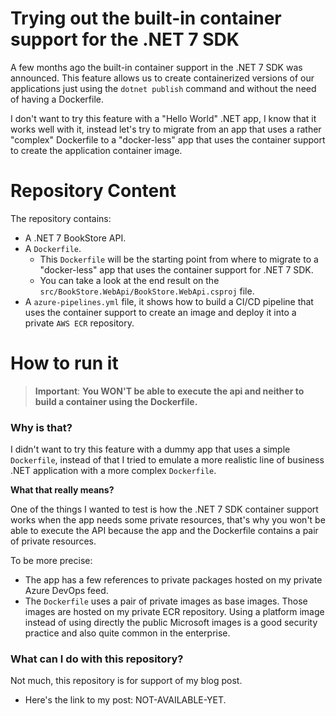 # **Trying out the built-in container support for the .NET 7 SDK**

A few months ago the built-in container support in the .NET 7 SDK was announced.
This feature allows us to create containerized versions of our applications just using the ``dotnet publish`` command and without the need of having a Dockerfile. 

I don't want to try this feature with a "Hello World" .NET app, I know that it works well with it,  instead let's try to migrate from an app that uses a rather "complex" Dockerfile  to a "docker-less" app that uses the container support to create the application container image.

# **Repository Content**

The repository contains:

- A .NET 7 BookStore API.
- A ``Dockerfile``. 
  - This ``Dockerfile`` will be the starting point from where to migrate to a "docker-less" app that uses the container support for .NET 7 SDK.
  - You can take a look at the end result on the ``src/BookStore.WebApi/BookStore.WebApi.csproj`` file.
- A ``azure-pipelines.yml`` file, it shows how to build a CI/CD pipeline that uses the container support to create an image and deploy it into a private ``AWS ECR`` repository.

# **How to run it**

> **Important**: **You WON'T be able to execute the api and neither to build a container using the Dockerfile.**

### **Why is that?**

I didn't want to try this feature with a dummy app that uses a simple ``Dockerfile``, instead of that I tried to emulate a more realistic line of business .NET application with a more complex ``Dockerfile``.

**What that really means?**

One of the things I wanted to test is how the .NET 7 SDK container support works when the app needs some private resources, that's why you won't be able to execute the API because the app and the Dockerfile contains a pair of private resources.

To be more precise:
- The app has a few references to private packages hosted on my private Azure DevOps feed.
- The ``Dockerfile`` uses a pair of private images as base images. Those images are hosted on my private ECR repository. Using a platform image instead of using directly the public Microsoft images is a good security practice and also quite common in the enterprise.

### **What can I do with this repository?**

Not much, this repository is for support of my blog post.
- Here's the link to my post: NOT-AVAILABLE-YET.
